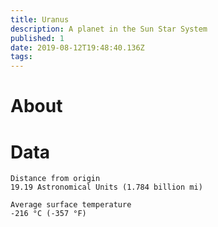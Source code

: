 ```yaml
---
title: Uranus
description: A planet in the Sun Star System
published: 1
date: 2019-08-12T19:48:40.136Z
tags: 
---
```


# About

# Data

```text
Distance from origin
19.19 Astronomical Units (1.784 billion mi)

Average surface temperature
-216 °C (-357 °F)
```

